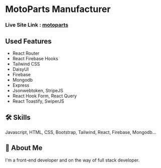 # MotoParts Manufacturer

### Live Site Link : [motoparts](https://moto-parts-c1806.web.app/)

## Used Features

- React Router
- React Firebase Hooks
- Tailwind CSS
- DaisyUI
- Firebase
- Mongodb
- Express
- Jsonwebtoken, StripeJS
- React Hook Form, React Query
- React Toastify, SwiperJS

## 🛠 Skills
Javascript, HTML, CSS, Bootstrap, Tailwind, React, Firebase, Mongodb...

## 🚀 About Me
I'm a front-end developer and on the way of full stack developer. 
